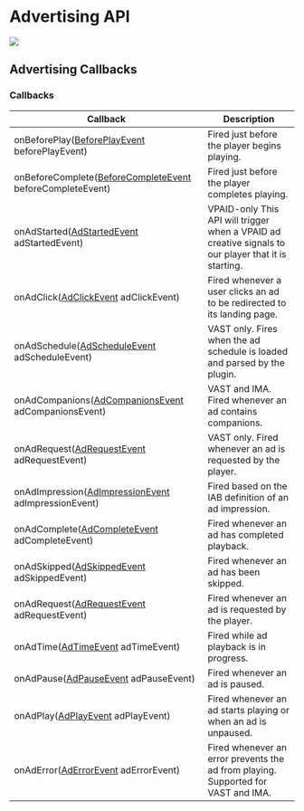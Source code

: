 # Advertising API

<img src="https://img.shields.io/badge/SDK-Android%20v3-0AAC29.svg?logo=android">

## Advertising Callbacks

### Callbacks

| Callback | Description |
| --- | --- |
| onBeforePlay([BeforePlayEvent](https://developer.jwplayer.com/sdk/android/reference/com/longtailvideo/jwplayer/events/BeforePlayEvent.html) beforePlayEvent) | Fired just before the player begins playing. |
| onBeforeComplete([BeforeCompleteEvent](https://developer.jwplayer.com/sdk/android/reference/com/longtailvideo/jwplayer/events/BeforeCompleteEvent.html) beforeCompleteEvent) | Fired just before the player completes playing. |
| onAdStarted([AdStartedEvent](https://developer.jwplayer.com/sdk/android/reference/com/longtailvideo/jwplayer/events/AdStartedEvent.html) adStartedEvent) | VPAID-only This API will trigger when a VPAID ad creative signals to our player that it is starting. |
| onAdClick([AdClickEvent](https://developer.jwplayer.com/sdk/android/reference/com/longtailvideo/jwplayer/events/AdClickEvent.html) adClickEvent) | Fired whenever a user clicks an ad to be redirected to its landing page. |
| onAdSchedule([AdScheduleEvent](https://developer.jwplayer.com/sdk/android/reference/com/longtailvideo/jwplayer/events/AdScheduleEvent.html) adScheduleEvent) | VAST only. Fires when the ad schedule is loaded and parsed by the plugin. |
| onAdCompanions([AdCompanionsEvent](https://developer.jwplayer.com/sdk/android/reference/com/longtailvideo/jwplayer/events/AdCompanionsEvent.html) adCompanionsEvent) | VAST and IMA. Fired whenever an ad contains companions. |
| onAdRequest([AdRequestEvent](https://developer.jwplayer.com/sdk/android/reference/com/longtailvideo/jwplayer/events/AdRequestEvent.html) adRequestEvent) | VAST only. Fired whenever an ad is requested by the player. |
| onAdImpression([AdImpressionEvent](https://developer.jwplayer.com/sdk/android/reference/com/longtailvideo/jwplayer/events/AdImpressionEvent.html) adImpressionEvent) | Fired based on the IAB definition of an ad impression. |
| onAdComplete([AdCompleteEvent](https://developer.jwplayer.com/sdk/android/reference/com/longtailvideo/jwplayer/events/AdCompleteEvent.html) adCompleteEvent) | Fired whenever an ad has completed playback. |
| onAdSkipped([AdSkippedEvent](https://developer.jwplayer.com/sdk/android/reference/com/longtailvideo/jwplayer/events/AdSkippedEvent.html) adSkippedEvent) | Fired whenever an ad has been skipped. |
| onAdRequest([AdRequestEvent](https://developer.jwplayer.com/sdk/android/reference/com/longtailvideo/jwplayer/events/AdRequestEvent.html) adRequestEvent) | Fired whenever an ad is requested by the player. |
| onAdTime([AdTimeEvent](https://developer.jwplayer.com/sdk/android/reference/com/longtailvideo/jwplayer/events/AdTimeEvent.html) adTimeEvent) | Fired while ad playback is in progress. |
| onAdPause([AdPauseEvent](https://developer.jwplayer.com/sdk/android/reference/com/longtailvideo/jwplayer/events/AdPauseEvent.html) adPauseEvent) | Fired whenever an ad is paused. |
| onAdPlay([AdPlayEvent](https://developer.jwplayer.com/sdk/android/reference/com/longtailvideo/jwplayer/events/AdPlayEvent.html) adPlayEvent) | Fired whenever an ad starts playing or when an ad is unpaused. |
| onAdError([AdErrorEvent](https://developer.jwplayer.com/sdk/android/reference/com/longtailvideo/jwplayer/events/AdErrorEvent.html) adErrorEvent) |  Fired whenever an error prevents the ad from playing. Supported for VAST and IMA. |
